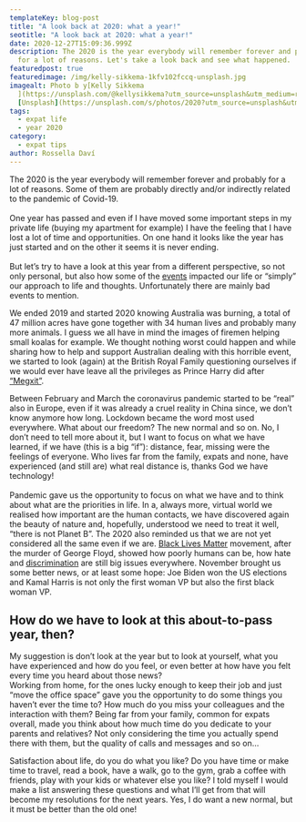 ```yaml
---
templateKey: blog-post
title: "A look back at 2020: what a year!"
seotitle: "A look back at 2020: what a year!"
date: 2020-12-27T15:09:36.999Z
description: The 2020 is the year everybody will remember forever and probably
  for a lot of reasons. Let's take a look back and see what happened.
featuredpost: true
featuredimage: /img/kelly-sikkema-1kfv102fccq-unsplash.jpg
imagealt: Photo b y[Kelly Sikkema
  ](https://unsplash.com/@kellysikkema?utm_source=unsplash&utm_medium=referral&utm_content=creditCopyText)on
  [Unsplash](https://unsplash.com/s/photos/2020?utm_source=unsplash&utm_medium=referral&utm_content=creditCopyText)
tags:
  - expat life
  - year 2020
category:
  - expat tips
author: Rossella Daví
---
```

The 2020 is the year everybody will remember forever and probably for a lot of reasons. Some of them are probably directly and/or indirectly related to the pandemic of Covid-19.\
\
One year has passed and even if I have moved some important steps in my private life (buying my apartment for example) I have the feeling that I have lost a lot of time and opportunities. On one hand it looks like the year has just started and on the other it seems it is never ending.\
\
But let’s try to have a look at this year from a different perspective, so not only personal, but also how some of the [events](https://nypost.com/list/major-2020-events/) impacted our life or “simply” our approach to life and thoughts. Unfortunately there are mainly bad events to mention.

We ended 2019 and started 2020 knowing Australia was burning, a total of 47 million acres have gone together with 34 human lives and probably many more animals. I guess we all have in mind the images of firemen helping small koalas for example. We thought nothing worst could happen and while sharing how to help and support Australian dealing with this horrible event, we started to look (again) at the British Royal Family questioning ourselves if we would ever have leave all the privileges as Prince Harry did after [“Megxit”](https://en.wikipedia.org/wiki/Megxit).

Between February and March the coronavirus pandemic started to be “real” also in Europe, even if it was already a cruel reality in China since, we don’t know anymore how long. Lockdown became the word most used everywhere. What about our freedom? The new normal and so on. No, I don’t need to tell more about it, but I want to focus on what we have learned, if we have (this is a big “if”): distance, fear, missing were the feelings of everyone. Who lives far from the family, expats and none, have experienced (and still are) what real distance is, thanks God we have technology!\
\
Pandemic gave us the opportunity to focus on what we have and to think about what are the priorities in life. In a, always more, virtual world we realised how important are the human contacts, we have discovered again the beauty of nature and, hopefully, understood we need to treat it well, “there is not Planet B”. The 2020 also reminded us that we are not yet considered all the same even if we are. [Black Lives Matter](https://blacklivesmatter.com/) movement, after the murder of George Floyd, showed how poorly humans can be, how hate and [discrimination](https://www.thexpatmagazine.com/blog/2020-07-02-what-do-we-mean-by-minority-group-lios-experience-as-a-black-italian-guy-in-holland/) are still big issues everywhere. November brought us some better news, or at least some hope: Joe Biden won the US elections and Kamal Harris is not only the first woman VP but also the first black woman VP.

## **How do we have to look at this about-to-pass year, then?**

My suggestion is don’t look at the year but to look at yourself, what you have experienced and how do you feel, or even better at how have you felt every time you heard about those news?\
Working from home, for the ones lucky enough to keep their job and just “move the office space” gave you the opportunity to do some things you haven’t ever the time to? How much do you miss your colleagues and the interaction with them? Being far from your family, common for expats overall, made you think about how much time do you dedicate to your parents and relatives? Not only considering the time you actually spend there with them, but the quality of calls and messages and so on…

Satisfaction about life, do you do what you like? Do you have time or make time to travel, read a book, have a walk, go to the gym, grab a coffee with friends, play with your kids or whatever else you like? I told myself I would make a list answering these questions and what I’ll get from that will become my resolutions for the next years. Yes, I do want a new normal, but it must be better than the old one!